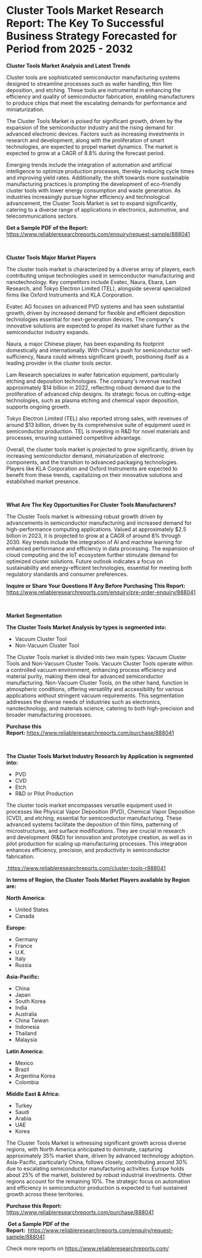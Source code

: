 <p><h1>Cluster Tools Market Research Report: The Key To Successful Business Strategy Forecasted for Period from 2025 - 2032</h1></p><p><strong>Cluster Tools Market Analysis and Latest Trends</strong></p>
<p><p>Cluster tools are sophisticated semiconductor manufacturing systems designed to streamline processes such as wafer handling, thin film deposition, and etching. These tools are instrumental in enhancing the efficiency and quality of semiconductor fabrication, enabling manufacturers to produce chips that meet the escalating demands for performance and miniaturization. </p><p>The Cluster Tools Market is poised for significant growth, driven by the expansion of the semiconductor industry and the rising demand for advanced electronic devices. Factors such as increasing investments in research and development, along with the proliferation of smart technologies, are expected to propel market dynamics. The market is expected to grow at a CAGR of 8.8% during the forecast period. </p><p>Emerging trends include the integration of automation and artificial intelligence to optimize production processes, thereby reducing cycle times and improving yield rates. Additionally, the shift towards more sustainable manufacturing practices is prompting the development of eco-friendly cluster tools with lower energy consumption and waste generation. As industries increasingly pursue higher efficiency and technological advancement, the Cluster Tools Market is set to expand significantly, catering to a diverse range of applications in electronics, automotive, and telecommunications sectors.</p></p>
<p><strong>Get a Sample PDF of the Report:&nbsp;</strong> <a href="https://www.reliableresearchreports.com/enquiry/request-sample/888041?utm_campaign=2395&utm_medium=2&utm_source=Github&utm_content=ia&utm_term=06042025&utm_id=cluster-tools">https://www.reliableresearchreports.com/enquiry/request-sample/888041</a></p>
<p>&nbsp;</p>
<p><strong>Cluster Tools Major Market Players</strong></p>
<p><p>The cluster tools market is characterized by a diverse array of players, each contributing unique technologies used in semiconductor manufacturing and nanotechnology. Key competitors include Evatec, Naura, Ebara, Lam Research, and Tokyo Electron Limited (TEL), alongside several specialized firms like Oxford Instruments and KLA Corporation.</p><p>Evatec AG focuses on advanced PVD systems and has seen substantial growth, driven by increased demand for flexible and efficient deposition technologies essential for next-generation devices. The company's innovative solutions are expected to propel its market share further as the semiconductor industry expands.</p><p>Naura, a major Chinese player, has been expanding its footprint domestically and internationally. With China's push for semiconductor self-sufficiency, Naura could witness significant growth, positioning itself as a leading provider in the cluster tools sector.</p><p>Lam Research specializes in wafer fabrication equipment, particularly etching and deposition technologies. The company's revenue reached approximately $14 billion in 2022, reflecting robust demand due to the proliferation of advanced chip designs. Its strategic focus on cutting-edge technologies, such as plasma etching and chemical vapor deposition, supports ongoing growth.</p><p>Tokyo Electron Limited (TEL) also reported strong sales, with revenues of around $13 billion, driven by its comprehensive suite of equipment used in semiconductor production. TEL is investing in R&D for novel materials and processes, ensuring sustained competitive advantage.</p><p>Overall, the cluster tools market is projected to grow significantly, driven by increasing semiconductor demand, miniaturization of electronic components, and the transition to advanced packaging technologies. Players like KLA Corporation and Oxford Instruments are expected to benefit from these trends, capitalizing on their innovative solutions and established market presence.</p></p>
<p>&nbsp;</p>
<p><strong>What Are The Key Opportunities For Cluster Tools Manufacturers?</strong></p>
<p><p>The Cluster Tools market is witnessing robust growth driven by advancements in semiconductor manufacturing and increased demand for high-performance computing applications. Valued at approximately $2.5 billion in 2023, it is projected to grow at a CAGR of around 8% through 2030. Key trends include the integration of AI and machine learning for enhanced performance and efficiency in data processing. The expansion of cloud computing and the IoT ecosystem further stimulate demand for optimized cluster solutions. Future outlook indicates a focus on sustainability and energy-efficient technologies, essential for meeting both regulatory standards and consumer preferences.</p></p>
<p><strong>Inquire or Share Your Questions If Any Before Purchasing This Report:</strong> <a href="https://www.reliableresearchreports.com/enquiry/pre-order-enquiry/888041?utm_campaign=2395&utm_medium=2&utm_source=Github&utm_content=ia&utm_term=06042025&utm_id=cluster-tools">https://www.reliableresearchreports.com/enquiry/pre-order-enquiry/888041</a></p>
<p>&nbsp;</p>
<p><strong>Market Segmentation</strong></p>
<p><strong>The Cluster Tools Market Analysis by types is segmented into:</strong></p>
<p><ul><li>Vacuum Cluster Tool</li><li>Non-Vacuum Cluster Tool</li></ul></p>
<p><p>The Cluster Tools market is divided into two main types: Vacuum Cluster Tools and Non-Vacuum Cluster Tools. Vacuum Cluster Tools operate within a controlled vacuum environment, enhancing process efficiency and material purity, making them ideal for advanced semiconductor manufacturing. Non-Vacuum Cluster Tools, on the other hand, function in atmospheric conditions, offering versatility and accessibility for various applications without stringent vacuum requirements. This segmentation addresses the diverse needs of industries such as electronics, nanotechnology, and materials science, catering to both high-precision and broader manufacturing processes.</p></p>
<p><strong>Purchase this Report:&nbsp;</strong><a href="https://www.reliableresearchreports.com/purchase/888041?utm_campaign=2395&utm_medium=2&utm_source=Github&utm_content=ia&utm_term=06042025&utm_id=cluster-tools">https://www.reliableresearchreports.com/purchase/888041</a></p>
<p>&nbsp;</p>
<p><strong>The Cluster Tools Market Industry Research by Application is segmented into:</strong></p>
<p><ul><li>PVD</li><li>CVD</li><li>Etch</li><li>R&D or Pilot Production</li></ul></p>
<p><p>The cluster tools market encompasses versatile equipment used in processes like Physical Vapor Deposition (PVD), Chemical Vapor Deposition (CVD), and etching, essential for semiconductor manufacturing. These advanced systems facilitate the deposition of thin films, patterning of microstructures, and surface modifications. They are crucial in research and development (R&D) for innovation and prototype creation, as well as in pilot production for scaling up manufacturing processes. This integration enhances efficiency, precision, and productivity in semiconductor fabrication.</p></p>
<p><a href="https://www.reliableresearchreports.com/cluster-tools-r888041?utm_campaign=2395&utm_medium=2&utm_source=Github&utm_content=ia&utm_term=06042025&utm_id=cluster-tools">&nbsp;https://www.reliableresearchreports.com/cluster-tools-r888041</a></p>
<p><strong>In terms of Region, the Cluster Tools Market Players available by Region are:</strong></p>
<p>
    <p> <strong> North America: </strong>
        <ul>
            <li>United States</li>
            <li>Canada</li>
        </ul>
        </p> 
    <p> <strong> Europe: </strong>
        <ul>
            <li>Germany</li>
            <li>France</li>
            <li>U.K.</li>
            <li>Italy</li>
            <li>Russia</li>
        </ul>
        </p> 
    <p> <strong> Asia-Pacific: </strong>
        <ul>
            <li>China</li>
            <li>Japan</li>
            <li>South Korea</li>
            <li>India</li>
            <li>Australia</li>
            <li>China Taiwan</li>
            <li>Indonesia</li>
            <li>Thailand</li>
            <li>Malaysia</li>
        </ul>
        </p> 
    <p> <strong> Latin America: </strong>
        <ul>
            <li>Mexico</li>
            <li>Brazil</li>
            <li>Argentina Korea</li>
            <li>Colombia</li>
        </ul>
        </p> 
    <p> <strong> Middle East & Africa: </strong>
        <ul>
            <li>Turkey</li>
            <li>Saudi</li>
            <li>Arabia</li>
            <li>UAE</li>
            <li>Korea</li>
        </ul>
    </p>
    </p>
<p><p>The Cluster Tools Market is witnessing significant growth across diverse regions, with North America anticipated to dominate, capturing approximately 35% market share, driven by advanced technology adoption. Asia-Pacific, particularly China, follows closely, contributing around 30% due to escalating semiconductor manufacturing activities. Europe holds about 25% of the market, bolstered by robust industrial investments. Other regions account for the remaining 10%. The strategic focus on automation and efficiency in semiconductor production is expected to fuel sustained growth across these territories.</p></p>
<p><strong>Purchase this Report: </strong><a href="https://www.reliableresearchreports.com/purchase/888041?utm_campaign=2395&utm_medium=2&utm_source=Github&utm_content=ia&utm_term=06042025&utm_id=cluster-tools">https://www.reliableresearchreports.com/purchase/888041</a></p>
<p>&nbsp;<strong>Get a Sample PDF of the Report:&nbsp;&nbsp;</strong><a href="https://www.reliableresearchreports.com/enquiry/request-sample/888041?utm_campaign=2395&utm_medium=2&utm_source=Github&utm_content=ia&utm_term=06042025&utm_id=cluster-tools">https://www.reliableresearchreports.com/enquiry/request-sample/888041</a></p>
<p><strong></strong></p>
<p>Check more reports on <a href="https://www.reliableresearchreports.com/?utm_campaign=2395&utm_medium=2&utm_source=Github&utm_content=ia&utm_term=06042025&utm_id=cluster-tools">https://www.reliableresearchreports.com/</a></p>